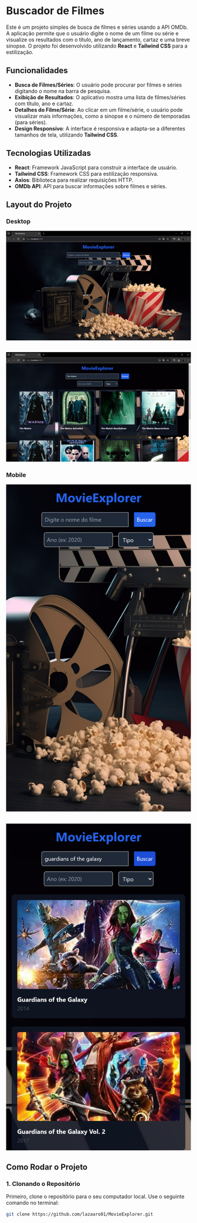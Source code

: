 # Buscador de Filmes

Este é um projeto simples de busca de filmes e séries usando a API OMDb. A aplicação permite que o usuário digite o nome de um filme ou série e visualize os resultados com o título, ano de lançamento, cartaz e uma breve sinopse. O projeto foi desenvolvido utilizando **React** e **Tailwind CSS** para a estilização.

## Funcionalidades

- **Busca de Filmes/Séries**: O usuário pode procurar por filmes e séries digitando o nome na barra de pesquisa.
- **Exibição de Resultados**: O aplicativo mostra uma lista de filmes/séries com título, ano e cartaz.
- **Detalhes do Filme/Série**: Ao clicar em um filme/série, o usuário pode visualizar mais informações, como a sinopse e o número de temporadas (para séries).
- **Design Responsivo**: A interface é responsiva e adapta-se a diferentes tamanhos de tela, utilizando **Tailwind CSS**.

## Tecnologias Utilizadas

- **React**: Framework JavaScript para construir a interface de usuário.
- **Tailwind CSS**: Framework CSS para estilização responsiva.
- **Axios**: Biblioteca para realizar requisições HTTP.
- **OMDb API**: API para buscar informações sobre filmes e séries.

## Layout do Projeto

### Desktop

![Desktop Layout](/src/assets/img/desktop-layout.png) 
##
![Desktop Layout 2](/src/assets/img/desktop-layout2.png)


### Mobile

![Mobile Layout](/src/assets/img/mobile-layout.png?raw=true&width=300)
##
 ![Mobile Layout 2](/src/assets/img/mobile-layout2.png?raw=true&width=300)

## Como Rodar o Projeto

### 1. Clonando o Repositório

Primeiro, clone o repositório para o seu computador local. Use o seguinte comando no terminal:

```bash
git clone https://github.com/lazaaro01/MovieExplorer.git
